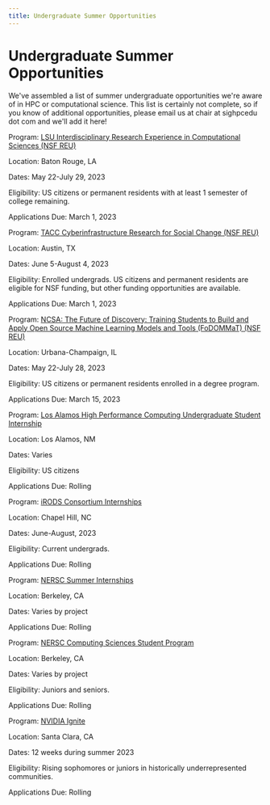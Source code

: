 ```yaml
---
title: Undergraduate Summer Opportunities
---
```

# Undergraduate Summer Opportunities

We've assembled a list of summer undergraduate opportunities we're aware of in HPC or computational science.  This list is certainly not complete, so if you know of additional opportunities, please email us at chair at sighpcedu dot com and we'll add it here!

Program: [LSU Interdisciplinary Research Experience in Computational Sciences (NSF REU)](https://reu.cct.lsu.edu/)

Location: Baton Rouge, LA

Dates: May 22-July 29, 2023

Eligibility: US citizens or permanent residents with at least 1 semester of college remaining.

Applications Due: March 1, 2023

Program: [TACC Cyberinfrastructure Research for Social Change (NSF REU)](https://www.tacc.utexas.edu/education/undergrads-grads/reu)

Location: Austin, TX

Dates: June 5-August 4, 2023

Eligibility: Enrolled undergrads.  US citizens and permanent residents are eligible for NSF funding, but other funding opportunities are available.

Applications Due: March 1, 2023

Program:  [NCSA: The Future of Discovery: Training Students to Build and Apply Open Source Machine Learning Models and Tools (FoDOMMaT) (NSF REU)](https://reu.ncsa.illinois.edu/?_gl=1%2A1z6i1i%2A_ga%2AOTM1NTY0OTA0LjE2NzU4Mzg2ODQ.%2A_ga_6RSLQSS008%2AMTY3NTgzODY4NC4xLjEuMTY3NTgzODcwMC40NC4wLjA.)

Location: Urbana-Champaign, IL

Dates: May 22-July 28, 2023

Eligibility: US citizens or permanent residents enrolled in a degree program.

Applications Due:  March 15, 2023

Program: [Los Alamos High Performance Computing Undergraduate Student Internship](https://lanl.jobs/search/jobdetails/high-performance-computing-undergraduate-student/37e52cab-8e52-4bd4-9409-61c287f8ae25)

Location: Los Alamos, NM

Dates: Varies

Eligibility: US citizens

Applications Due: Rolling

Program: [iRODS Consortium Internships](https://irods.org/2023/01/irods-internship-summer-2023/)

Location: Chapel Hill, NC

Dates: June-August, 2023

Eligibility: Current undergrads.

Applications Due: Rolling

Program: [NERSC Summer Internships](https://www.nersc.gov/research-and-development/internships/)

Location: Berkeley, CA

Dates: Varies by project

Applications Due: Rolling

Program: [NERSC Computing Sciences Student Program](https://jobs.lbl.gov/jobs/2023-computing-sciences-student-program-5431?et=10Md5IX1h)

Location: Berkeley, CA

Dates: Varies by project

Eligibility: Juniors and seniors.

Applications Due: Rolling

Program: [NVIDIA Ignite](https://nvidia.wd5.myworkdayjobs.com/en-US/NVIDIAExternalCareerSite/job/NVIDIA-Ignite-Program---Engineering--Summer-2023_JR1962404-2)

Location: Santa Clara, CA

Dates: 12 weeks during summer 2023

Eligibility: Rising sophomores or juniors in historically underrepresented communities.

Applications Due: Rolling

